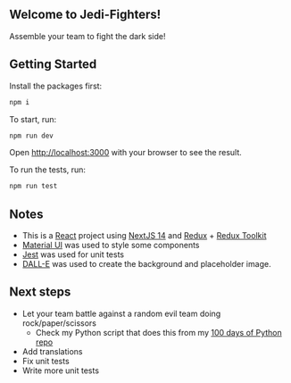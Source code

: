 ## Welcome to Jedi-Fighters!

Assemble your team to fight the dark side!

## Getting Started

Install the packages first:

```bash
npm i
```

To start, run:

```bash
npm run dev
```

Open [http://localhost:3000](http://localhost:3000) with your browser to see the result.

To run the tests, run:

```bash
npm run test
```

## Notes

- This is a [React](https://react.dev/) project using [NextJS 14](https://nextjs.org/) and [Redux](https://redux.js.org/) + [Redux Toolkit](https://redux-toolkit.js.org/)
- [Material UI](https://mui.com/material-ui/) was used to style some components
- [Jest](https://jestjs.io/) was used for unit tests
- [DALL-E](https://openai.com/dall-e-2) was used to create the background and placeholder image.

## Next steps

- Let your team battle against a random evil team doing rock/paper/scissors
  - Check my Python script that does this from my [100 days of Python repo](https://github.com/WardVerc/python-course/blob/master/day-4-rock-paper-scissors/rock-paper-scissors.py)
- Add translations
- Fix unit tests
- Write more unit tests
